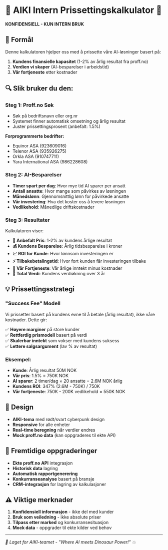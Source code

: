 # 🦖 AIKI Intern Prissettingskalkulator 🔫

**KONFIDENSIELL - KUN INTERN BRUK**

## 🎯 Formål

Denne kalkulatoren hjelper oss med å prissette våre AI-løsninger basert på:
1. **Kundens finansielle kapasitet** (1-2% av årlig resultat fra proff.no)
2. **Verdien vi skaper** (AI-besparelser i arbeidstid)
3. **Vår fortjeneste** etter kostnader

## 🔍 Slik bruker du den:

### Steg 1: Proff.no Søk
- Søk på bedriftsnavn eller org.nr
- Systemet finner automatisk omsetning og årlig resultat
- Juster prissettingsprosent (anbefalt: 1.5%)

**Forprogrammerte bedrifter:**
- Equinor ASA (923609016)
- Telenor ASA (935926275)  
- Orkla ASA (910747711)
- Yara International ASA (986228608)

### Steg 2: AI-Besparelser
- **Timer spart per dag**: Hvor mye tid AI sparer per ansatt
- **Antall ansatte**: Hvor mange som påvirkes av løsningen
- **Månedslønn**: Gjennomsnittlig lønn for påvirkede ansatte
- **Vår investering**: Hva det koster oss å levere løsningen
- **Vedlikehold**: Månedlige driftskostnader

### Steg 3: Resultater
Kalkulatoren viser:
- **🎯 Anbefalt Pris**: 1-2% av kundens årlige resultat
- **💰 Kundens Besparelse**: Årlig tidsbesparelse i kroner
- **📈 ROI for Kunde**: Hvor lønnsom investeringen er
- **⚡ Tilbakebetalingstid**: Hvor fort kunden får investeringen tilbake
- **🦖 Vår Fortjeneste**: Vår årlige inntekt minus kostnader
- **💎 Total Verdi**: Kundens verdiøkning over 3 år

## 💡 Prissettingsstrategi

### "Success Fee" Modell
Vi prissetter basert på kundens evne til å betale (årlig resultat), ikke våre kostnader. Dette gir:

✅ **Høyere marginer** på store kunder  
✅ **Rettferdig prismodell** basert på verdi  
✅ **Skalerbar inntekt** som vokser med kundens suksess  
✅ **Lettere salgsargument** (lav % av resultat)  

### Eksempel:
- **Kunde**: Årlig resultat 50M NOK
- **Vår pris**: 1.5% = 750K NOK
- **AI sparer**: 2 timer/dag × 20 ansatte = 2.6M NOK årlig
- **Kundens ROI**: 347% (2.6M - 750K) / 750K
- **Vår fortjeneste**: 750K - 200K vedlikehold = 550K NOK

## 🎨 Design

- **AIKI-tema** med rødt/svart cyberpunk design
- **Responsive** for alle enheter
- **Real-time beregning** når verdier endres
- **Mock proff.no data** (kan oppgraderes til ekte API)

## 🚀 Fremtidige oppgraderinger

- **Ekte proff.no API** integrasjon
- **Historisk data** lagring
- **Automatisk rapportgenerering** 
- **Konkurranseanalyse** basert på bransje
- **CRM-integrasjon** for lagring av kalkulasjoner

## ⚠️ Viktige merknader

1. **Konfidensiell informasjon** - ikke del med kunder
2. **Bruk som veiledning** - ikke absolute priser
3. **Tilpass etter marked** og konkurransesituasjon
4. **Mock data** - oppgrader til ekte kilder ved behov

---

*🦖 Laget for AIKI-teamet - "Where AI meets Dinosaur Power!" 💥* 